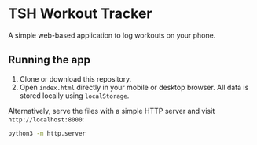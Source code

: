 # TSH Workout Tracker

A simple web-based application to log workouts on your phone.

## Running the app

1. Clone or download this repository.
2. Open `index.html` directly in your mobile or desktop browser. All data is stored locally using `localStorage`.

Alternatively, serve the files with a simple HTTP server and visit `http://localhost:8000`:

```bash
python3 -m http.server
```
